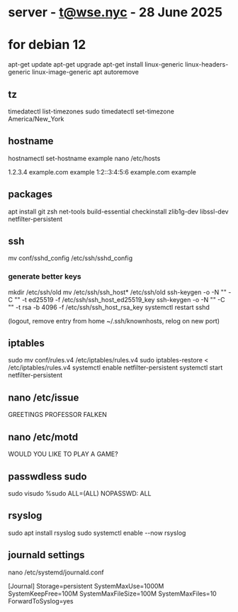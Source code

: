 # server - t@wse.nyc - 28 June 2025
# for debian 12

apt-get update
apt-get upgrade
apt-get install linux-generic linux-headers-generic linux-image-generic
apt autoremove

## tz

timedatectl list-timezones
sudo timedatectl set-timezone America/New_York

## hostname

hostnamectl set-hostname example
nano /etc/hosts

1.2.3.4  example.com example
1:2::3:4:5:6  example.com example

## packages

apt install git zsh net-tools build-essential checkinstall zlib1g-dev libssl-dev netfilter-persistent

## ssh

mv conf/sshd_config /etc/ssh/sshd_config

### generate better keys

mkdir /etc/ssh/old
mv /etc/ssh/ssh_host* /etc/ssh/old
ssh-keygen -o -N "" -C "" -t ed25519 -f /etc/ssh/ssh_host_ed25519_key
ssh-keygen -o -N "" -C "" -t rsa -b 4096 -f /etc/ssh/ssh_host_rsa_key
systemctl restart sshd

(logout, remove entry from home ~/.ssh/knownhosts, relog on new port)

## iptables

sudo mv conf/rules.v4 /etc/iptables/rules.v4
sudo iptables-restore < /etc/iptables/rules.v4
systemctl enable netfilter-persistent
systemctl start netfilter-persistent

## nano /etc/issue

GREETINGS PROFESSOR FALKEN

## nano /etc/motd

WOULD YOU LIKE TO PLAY A GAME?

## passwdless sudo

sudo visudo
%sudo ALL=(ALL) NOPASSWD: ALL

## rsyslog

sudo apt install rsyslog
sudo systemctl enable --now rsyslog

## journald settings

nano /etc/systemd/journald.conf

[Journal]
Storage=persistent
SystemMaxUse=1000M
SystemKeepFree=100M
SystemMaxFileSize=100M
SystemMaxFiles=10
ForwardToSyslog=yes

